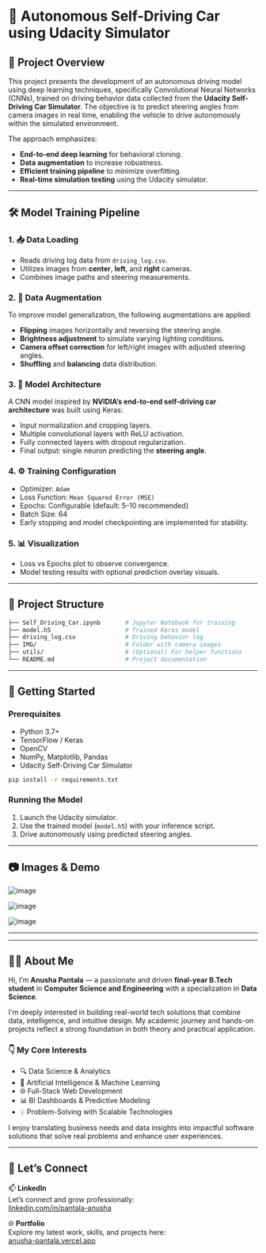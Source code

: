 # 🚗 Autonomous Self-Driving Car using Udacity Simulator

## 📌 Project Overview

This project presents the development of an autonomous driving model using deep learning techniques, specifically Convolutional Neural Networks (CNNs), trained on driving behavior data collected from the **Udacity Self-Driving Car Simulator**. The objective is to predict steering angles from camera images in real time, enabling the vehicle to drive autonomously within the simulated environment.

The approach emphasizes:
- **End-to-end deep learning** for behavioral cloning.
- **Data augmentation** to increase robustness.
- **Efficient training pipeline** to minimize overfitting.
- **Real-time simulation testing** using the Udacity simulator.

---

## 🛠️ Model Training Pipeline

### 1. 📥 Data Loading
- Reads driving log data from `driving_log.csv`.
- Utilizes images from **center**, **left**, and **right** cameras.
- Combines image paths and steering measurements.

### 2. 🎨 Data Augmentation
To improve model generalization, the following augmentations are applied:
- **Flipping** images horizontally and reversing the steering angle.
- **Brightness adjustment** to simulate varying lighting conditions.
- **Camera offset correction** for left/right images with adjusted steering angles.
- **Shuffling** and **balancing** data distribution.

### 3. 🧠 Model Architecture
A CNN model inspired by **NVIDIA’s end-to-end self-driving car architecture** was built using Keras:
- Input normalization and cropping layers.
- Multiple convolutional layers with ReLU activation.
- Fully connected layers with dropout regularization.
- Final output: single neuron predicting the **steering angle**.

### 4. ⚙️ Training Configuration
- Optimizer: `Adam`
- Loss Function: `Mean Squared Error (MSE)`
- Epochs: Configurable (default: 5–10 recommended)
- Batch Size: 64
- Early stopping and model checkpointing are implemented for stability.

### 5. 📊 Visualization
- Loss vs Epochs plot to observe convergence.
- Model testing results with optional prediction overlay visuals.

---

## 📁 Project Structure

```bash
├── Self_Driving_Car.ipynb       # Jupyter Notebook for training
├── model.h5                     # Trained Keras model
├── driving_log.csv              # Driving behavior log
├── IMG/                         # Folder with camera images
├── utils/                       # (Optional) For helper functions
└── README.md                    # Project documentation
```

---

## 🚀 Getting Started

### Prerequisites
- Python 3.7+
- TensorFlow / Keras
- OpenCV
- NumPy, Matplotlib, Pandas
- Udacity Self-Driving Car Simulator

```bash
pip install -r requirements.txt
```

### Running the Model
1. Launch the Udacity simulator.
2. Use the trained model (`model.h5`) with your inference script.
3. Drive autonomously using predicted steering angles.

---

## 📷 Images & Demo

![image](https://github.com/user-attachments/assets/0adc51dc-d56e-443f-a423-c394949fa588)


![image](https://github.com/user-attachments/assets/f66bccc1-5419-4921-9e41-961e7509c53c)


![image](https://github.com/user-attachments/assets/2d30b0b4-3f55-4f75-9641-a7b2b0e0bacc)

---
---

## 👩‍💻 About Me

Hi, I’m **Anusha Pantala** — a passionate and driven **final-year B.Tech student** in **Computer Science and Engineering** with a specialization in **Data Science**.

I'm deeply interested in building real-world tech solutions that combine data, intelligence, and intuitive design. My academic journey and hands-on projects reflect a strong foundation in both theory and practical application.

### 👇 My Core Interests
- 🔍 Data Science & Analytics  
- 🤖 Artificial Intelligence & Machine Learning  
- 🌐 Full-Stack Web Development  
- 📊 BI Dashboards & Predictive Modeling  
- 💡 Problem-Solving with Scalable Technologies

I enjoy translating business needs and data insights into impactful software solutions that solve real problems and enhance user experiences.

---

## 🔗 Let’s Connect

📫 **LinkedIn**  
Let’s connect and grow professionally:  
[linkedin.com/in/pantala-anusha](https://www.linkedin.com/in/pantala-anusha/)

🌐 **Portfolio**  
Explore my latest work, skills, and projects here:  
[anusha-pantala.vercel.app](https://anusha-pantala.vercel.app)
